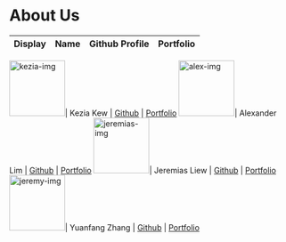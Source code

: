 # About Us

Display | Name | Github Profile | Portfolio 
------- | ---- | -------------- | ---------

<img src="https://avatars3.githubusercontent.com/u/15946120?v=4" width="100" alt="kezia-img"/>| Kezia Kew | [Github](https://github.com/kcubey) | [Portfolio](docs/team/keziakew.md)
<img src="https://avatars2.githubusercontent.com/u/52436767?v=4" width="100" alt="alex-img"/>| Alexander Lim | [Github](https://github.com/alexlim510/) | [Portfolio](docs/team/johndoe.md)
<img src="https://avatars1.githubusercontent.com/u/59821379?v=4" width="100" alt="jeremias-img"/>| Jeremias Liew | [Github](https://github.com/JeremiasLiew) | [Portfolio](docs/team/JeremiasLiew.md)
<img src="https://avatars2.githubusercontent.com/u/37642497?v=4" width="100" alt="jeremy-img"/>| Yuanfang Zhang | [Github](https://github.com/Jeremy733) | [Portfolio](docs/team/Jeremy733.md)

